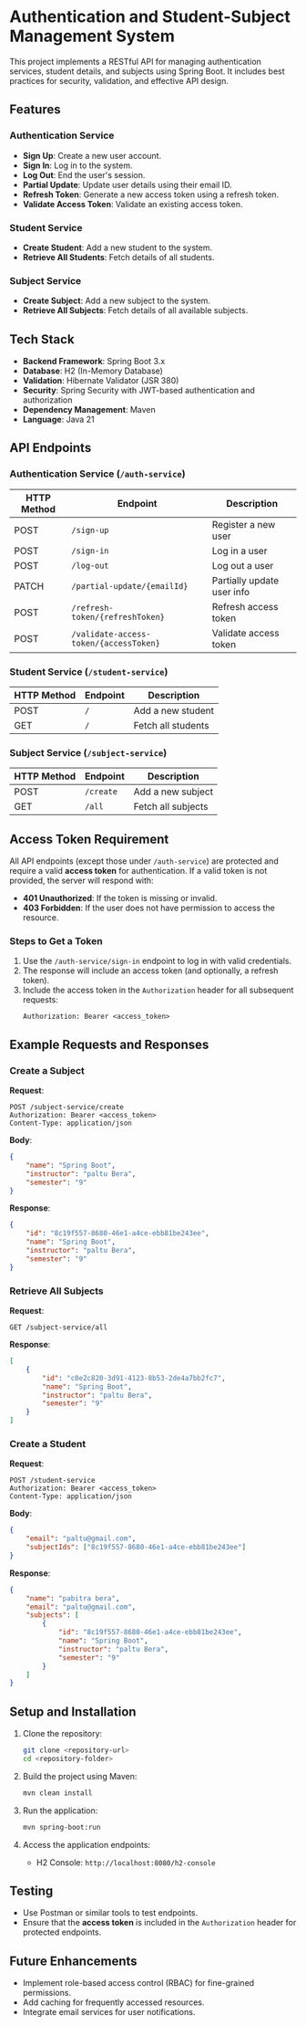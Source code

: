 # Authentication and Student-Subject Management System

This project implements a RESTful API for managing authentication services, student details, and subjects using Spring Boot. It includes best practices for security, validation, and effective API design.

## Features

### Authentication Service
- **Sign Up**: Create a new user account.
- **Sign In**: Log in to the system.
- **Log Out**: End the user's session.
- **Partial Update**: Update user details using their email ID.
- **Refresh Token**: Generate a new access token using a refresh token.
- **Validate Access Token**: Validate an existing access token.

### Student Service
- **Create Student**: Add a new student to the system.
- **Retrieve All Students**: Fetch details of all students.

### Subject Service
- **Create Subject**: Add a new subject to the system.
- **Retrieve All Subjects**: Fetch details of all available subjects.

## Tech Stack

- **Backend Framework**: Spring Boot 3.x
- **Database**: H2 (In-Memory Database)
- **Validation**: Hibernate Validator (JSR 380)
- **Security**: Spring Security with JWT-based authentication and authorization
- **Dependency Management**: Maven
- **Language**: Java 21

## API Endpoints

### Authentication Service (`/auth-service`)
| HTTP Method | Endpoint                          | Description                 |
|-------------|-----------------------------------|-----------------------------|
| POST        | `/sign-up`                       | Register a new user         |
| POST        | `/sign-in`                       | Log in a user               |
| POST        | `/log-out`                       | Log out a user              |
| PATCH       | `/partial-update/{emailId}`      | Partially update user info  |
| POST        | `/refresh-token/{refreshToken}`  | Refresh access token        |
| POST        | `/validate-access-token/{accessToken}` | Validate access token |

### Student Service (`/student-service`)
| HTTP Method | Endpoint         | Description           |
|-------------|------------------|-----------------------|
| POST        | `/`              | Add a new student     |
| GET         | `/`              | Fetch all students    |

### Subject Service (`/subject-service`)
| HTTP Method | Endpoint         | Description           |
|-------------|------------------|-----------------------|
| POST        | `/create`        | Add a new subject     |
| GET         | `/all`           | Fetch all subjects    |

## Access Token Requirement

All API endpoints (except those under `/auth-service`) are protected and require a valid **access token** for authentication. If a valid token is not provided, the server will respond with:
- **401 Unauthorized**: If the token is missing or invalid.
- **403 Forbidden**: If the user does not have permission to access the resource.

### Steps to Get a Token
1. Use the `/auth-service/sign-in` endpoint to log in with valid credentials.
2. The response will include an access token (and optionally, a refresh token).
3. Include the access token in the `Authorization` header for all subsequent requests:
   ```http
   Authorization: Bearer <access_token>
   ```

## Example Requests and Responses

### Create a Subject
**Request**:
```http
POST /subject-service/create
Authorization: Bearer <access_token>
Content-Type: application/json
```
**Body**:
```json
{
    "name": "Spring Boot",
    "instructor": "paltu Bera",
    "semester": "9"
}
```
**Response**:
```json
{
    "id": "8c19f557-8680-46e1-a4ce-ebb81be243ee",
    "name": "Spring Boot",
    "instructor": "paltu Bera",
    "semester": "9"
}
```

### Retrieve All Subjects
**Request**:
```http
GET /subject-service/all   
```
**Response**:
```json
[
    {
        "id": "c0e2c820-3d91-4123-8b53-2de4a7bb2fc7",
        "name": "Spring Boot",
        "instructor": "paltu Bera",
        "semester": "9"
    }
]
```

### Create a Student
**Request**:
```http
POST /student-service
Authorization: Bearer <access_token>
Content-Type: application/json
```
**Body**:
```json
{
    "email": "paltu@gmail.com",
    "subjectIds": ["8c19f557-8680-46e1-a4ce-ebb81be243ee"]
}
```
**Response**:
```json
{
    "name": "pabitra bera",
    "email": "paltu@gmail.com",
    "subjects": [
        {
            "id": "8c19f557-8680-46e1-a4ce-ebb81be243ee",
            "name": "Spring Boot",
            "instructor": "paltu Bera",
            "semester": "9"
        }
    ]
}
```

## Setup and Installation

1. Clone the repository:
   ```bash
   git clone <repository-url>
   cd <repository-folder>
   ```

2. Build the project using Maven:
   ```bash
   mvn clean install
   ```

3. Run the application:
   ```bash
   mvn spring-boot:run
   ```

4. Access the application endpoints:
   - H2 Console: `http://localhost:8080/h2-console`

## Testing
- Use Postman or similar tools to test endpoints.
- Ensure that the **access token** is included in the `Authorization` header for protected endpoints.

## Future Enhancements
- Implement role-based access control (RBAC) for fine-grained permissions.
- Add caching for frequently accessed resources.
- Integrate email services for user notifications.
